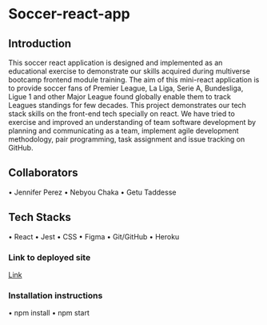 # Soccer-react-app

## Introduction

This soccer react application is designed and implemented as an educational exercise to demonstrate our skills acquired during multiverse bootcamp frontend module training. The aim of this mini-react application is to provide soccer fans of Premier League, La Liga, Serie A, Bundesliga, Ligue 1 and other Major League found globally enable them to track Leagues standings for few decades. This project demonstrates our tech stack skills on the front-end tech specially on react. We have tried to exercise and improved an understanding of team software development by planning and communicating as a team, implement agile development methodology, pair programming, task assignment and issue tracking on GitHub.

## Collaborators

• Jennifer Perez
• Nebyou Chaka
• Getu Taddesse

## Tech Stacks

• React
• Jest
• CSS
• Figma
• Git/GitHub
• Heroku

### Link to deployed site

[Link](https://facebook.github.io/create-react-app/docs/deployment)

### Installation instructions

• npm install
• npm start
